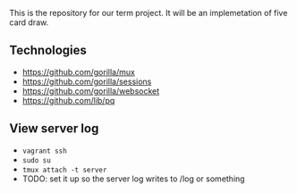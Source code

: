This is the repository for our term project. It will be an implemetation of five card draw.

## Technologies

* https://github.com/gorilla/mux
* https://github.com/gorilla/sessions
* https://github.com/gorilla/websocket
* https://github.com/lib/pq

## View server log

* `vagrant ssh`
* `sudo su`
* `tmux attach -t server`
* TODO: set it up so the server log writes to /log or something
